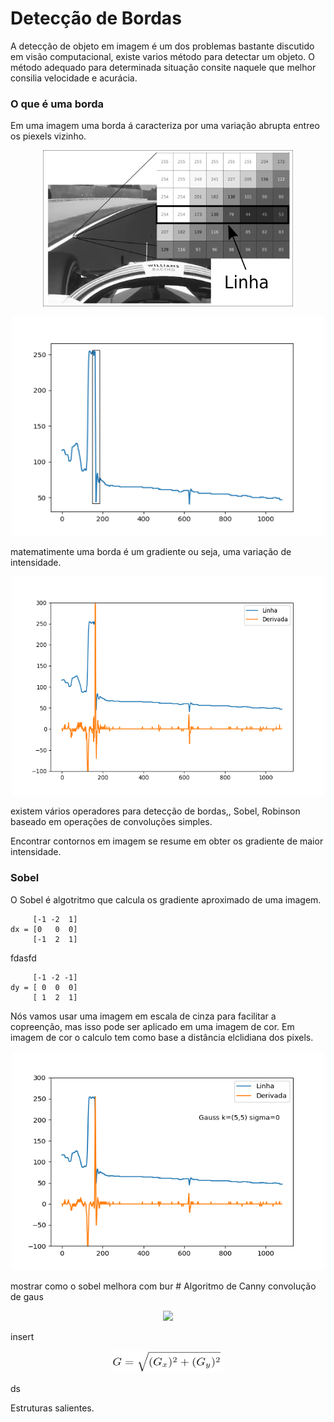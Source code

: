 # Detecção de Bordas
A detecção de objeto em imagem é um dos problemas bastante discutido em visão computacional,
existe varios método para detectar um objeto. O método adequado para determinada situação consite naquele que melhor consilia velocidade e acurácia.


### O que é uma borda
Em uma imagem uma borda á caracteriza por uma variação abrupta entreo os piexels vizinho.

<div align="center">
    <p align="center">
    <img src="../imagens/cap1/img_linha.png" width="400" height="250"/>
    </p>
</div>

<div align="center">
    <p align="center">
    <img src="../imagens/cap1/grafico_linha.png" width="500" height="350"/>
    </p>
</div>
matematimente uma borda é um gradiente ou seja, uma variação de intensidade.
<div align="center">
    <p align="center">
    <img src="../imagens/cap1/df.png" width="500" height="350"/>
    </p>
</div>
existem vários operadores para detecção de bordas,, Sobel, Robinson
baseado em operações de convoluções simples.

Encontrar contornos em imagem se resume em obter os gradiente de maior intensidade.
### Sobel
O Sobel é algotritmo que calcula os gradiente aproximado de uma imagem. 

         [-1 -2  1]
    dx = [0   0  0]
         [-1  2  1] 

fdasfd

         [-1 -2 -1]
    dy = [ 0  0  0]
         [ 1  2  1] 
Nós vamos usar uma imagem em escala de cinza para facilitar a copreenção, mas 
isso pode ser aplicado em uma imagem de cor. Em imagem de cor o calculo tem como base a distância elclidiana dos
pixels.
<div align="center">
    <p align="center">
    <img src="../imagens/cap1/gauss.gif" width="500" height="350"/>
    </p>
</div>  
mostrar como o sobel melhora com bur       
# Algoritmo de Canny
convolução de gaus
<div align="center">
         <p align="center">
         <img src="https://render.githubusercontent.com/render/math?math=G =\sqrt{{(G_x)^2} %2B {(G_y)^2}}">
         </p>
 </div>


insert
<div align="center">
    <p align="center">
    <img src="../imagens/cap1/eq_grad.png" width="180" height="35"/>
    </p>
</div>
ds

Estruturas salientes.